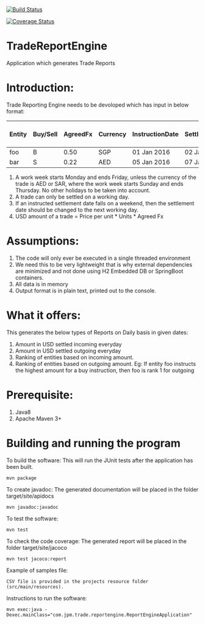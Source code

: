 [![Build Status](https://travis-ci.org/sajadhaja/TradeReportEngine.svg?branch=master)](https://travis-ci.org/sajadhaja/TradeReportEngine)

[![Coverage Status](https://coveralls.io/repos/github/sajadhaja/TradeReportEngine/badge.svg?branch=master)](https://coveralls.io/github/sajadhaja/TradeReportEngine?branch=master)

# TradeReportEngine
Application which generates Trade Reports

# Introduction:
Trade Reporting Engine needs to be devoloped which has input in below format:

| Entity | Buy/Sell | AgreedFx | Currency | InstructionDate | SettlementDate | Units | Price per unit |
| --- | --- |--- |--- |--- |--- |--- |--- |
|foo| B | 0.50 | SGP | 01 Jan 2016 | 02 Jan 2016 | 200 | 100.25 |
| bar | S | 0.22 | AED | 05 Jan 2016 | 07 Jan 2016 | 450 | 150.5 |

1. A work week starts Monday and ends Friday, unless the currency of the trade is AED or SAR, where
the work week starts Sunday and ends Thursday. No other holidays to be taken into account.
2. A trade can only be settled on a working day.
3. If an instructed settlement date falls on a weekend, then the settlement date should be changed to
the next working day.
4. USD amount of a trade = Price per unit * Units * Agreed Fx

# Assumptions:
1. The code will only ever be executed in a single threaded environment
2. We need this to be very lightweight that is why external dependencies are minimized and not done using H2 Embedded DB or SpringBoot containers.
3. All data is in memory
4. Output format is in plain text, printed out to the console.

# What it offers:
This generates the below types of Reports on Daily basis in given dates:

1. Amount in USD settled incoming everyday
2. Amount in USD settled outgoing everyday
3. Ranking of entities based on incoming amount. 
4. Ranking of entities based on outgoing amount. 
    Eg: If entity foo instructs the highest amount for a buy instruction, then foo is rank 1 for outgoing

# Prerequisite:
1. Java8 
2. Apache Maven 3+

# Building and running the program

To build the software: This will run the JUnit tests after the application has been built.

    mvn package


To create javadoc: The generated documentation will be placed in the folder target/site/apidocs

    mvn javadoc:javadoc


To test the software:

    mvn test

To check the code coverage: The generated report will be placed in the folder target/site/jacoco

    mvn test jacoco:report

Example of samples file:

    CSV file is provided in the projects resource folder (src/main/resources).

Instructions to run the software:

    mvn exec:java -Dexec.mainClass="com.jpm.trade.reportengine.ReportEngineApplication"